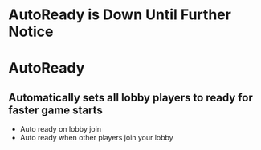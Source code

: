 # AutoReady is Down Until Further Notice
#  
# AutoReady
## Automatically sets all lobby players to ready for faster game starts
- Auto ready on lobby join
- Auto ready when other players join your lobby
